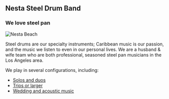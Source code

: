 
## Nesta Steel Drum Band

### We love steel pan

![Nesta Beach](/images/index/1-sm.jpg)

Steel drums are our specialty instruments; Caribbean music is our passion, and the music we listen to even in our personal lives. We are a husband & wife team who are both professional, seasoned steel pan musicians in the Los Angeles area.  

We play in several configurations, including:

* [Solos and duos](/sounds/solos-and-duos)
* [Trios or larger](/sounds/trios-or-larger)
* [Wedding and acoustic music](/sounds/wedding-and-acoustic)

